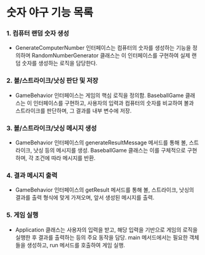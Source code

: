 # 숫자 야구 기능 목록

### 1. 컴퓨터 랜덤 숫자 생성
   - GenerateComputerNumber 인터페이스는 컴퓨터의 숫자를 생성하는 기능을 정의하며 RandomNumberGenerator 클래스는 이 인터페이스를 구현하여 실제 랜덤 숫자를 생성하는 로직을 담당한다.


### 2. 볼/스트라이크/낫싱 판단 및 저장
   - GameBehavior 인터페이스는 게임의 핵심 로직을 정의함. BaseballGame 클래스는 이 인터페이스를 구현하고, 사용자의 입력과 컴퓨터의 숫자를 비교하여 볼과 스트라이크를 판단하며, 그 결과를 내부 변수에 저장.


### 3. 볼/스트라이크/낫싱 메시지 생성
   - GameBehavior 인터페이스의 generateResultMessage 메서드를 통해 볼, 스트라이크, 낫싱 등의 메시지를 생성. BaseballGame 클래스는 이를 구체적으로 구현하며, 각 조건에 따라 메시지를 반환.


### 4. 결과 메시지 출력
   - GameBehavior 인터페이스의 getResult 메서드를 통해 볼, 스트라이크, 낫싱의 결과를 출력 형식에 맞게 가져오며, 앞서 생성된 메시지를 출력.


### 5. 게임 실행
   - Application 클래스는 사용자의 입력을 받고, 해당 입력을 기반으로 게임의 로직을 실행한 후 결과를 출력하는 등의 주요 동작을 담당. main 메서드에서는 필요한 객체들을 생성하고, run 메서드를 호출하여 게임 실행.